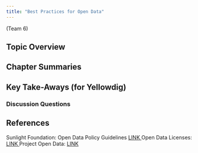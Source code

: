 ```yaml
---
title: "Best Practices for Open Data"
---
```


(Team 6)



## Topic Overview


## Chapter Summaries


## Key Take-Aways (for Yellowdig)

### Discussion Questions



## References

Sunlight Foundation: Open Data Policy Guidelines [ LINK ](https://sunlightfoundation.com/opendataguidelines/)
Open Data Licenses: [ LINK ](https://opendefinition.org/guide/data/)
Project Open Data: [ LINK ](https://project-open-data.cio.gov/)
